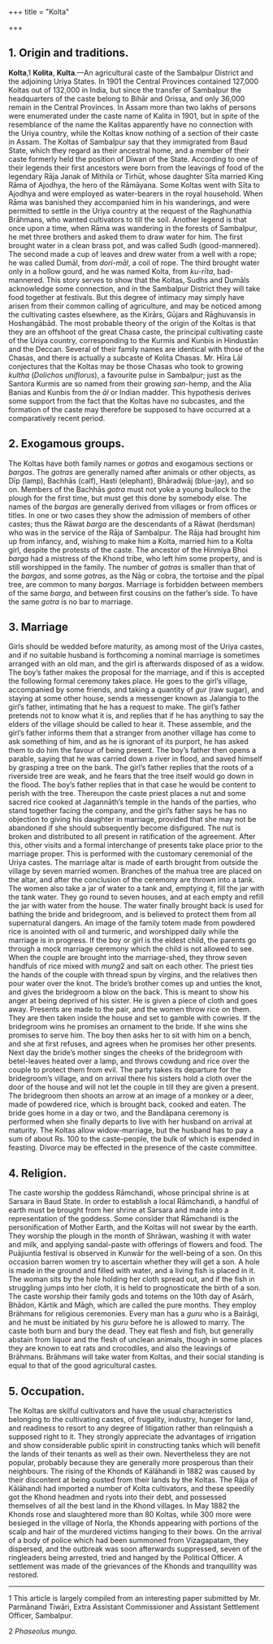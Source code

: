 +++
title = "Kolta"

+++



## 1. Origin and traditions.



**Kolta**,1 **Kolita**, **Kulta**.—An agricultural caste of the Sambalpur District and the adjoining Uriya States. In 1901 the Central Provinces contained 127,000 Koltas out of 132,000 in India, but since the transfer of Sambalpur the headquarters of the caste belong to Bihār and Orissa, and only 36,000 remain in the Central Provinces. In Assam more than two lakhs of persons were enumerated under the caste name of Kalita in 1901, but in spite of the resemblance of the name the Kalitas apparently have no connection with the Uriya country, while the Koltas know nothing of a section of their caste in Assam. The Koltas of Sambalpur say that they immigrated from Baud State, which they regard as their ancestral home, and a member of their caste formerly held the position of Dīwan of the State. According to one of their legends their first ancestors were born from the leavings of food of the legendary Rāja Janak of Mithila or Tirhūt, whose daughter Sīta married King Rāma of Ajodhya, the hero of the Rāmāyana. Some Koltas went with Sīta to Ajodhya and were employed as water-bearers in the royal household. When Rāma was banished they accompanied him in his wanderings, and were permitted to settle in the Uriya country at the request of the Raghunathia Brāhmans, who wanted cultivators to till the soil. Another legend is that once upon a time, when Rāma was wandering in the forests of Sambalpur, he met three brothers and asked them to draw water for him. The first brought water in a clean brass pot, and was called Sudh \(good-mannered\). The second made a cup of leaves and drew water from a well with a rope; he was called Dumāl, from *dori-māl*, a coil of rope. The third brought water only in a hollow gourd, and he was named Kolta, from *ku-rīta*, bad-mannered. This story serves to show that the Koltas, Sudhs and Dumāls acknowledge some connection, and in the Sambalpur District they will take food together at festivals. But this degree of intimacy may simply have arisen from their common calling of agriculture, and may be noticed among the cultivating castes elsewhere, as the Kirārs, Gūjars and Rāghuvansis in Hoshangābād. The most probable theory of the origin of the Koltas is that they are an offshoot of the great Chasa caste, the principal cultivating caste of the Uriya country, corresponding to the Kurmis and Kunbis in Hindustān and the Deccan. Several of their family names are identical with those of the Chasas, and there is actually a subcaste of Kolita Chasas. Mr. Hīra Lāl conjectures that the Koltas may be those Chasas who took to growing *kultha* \(*Dolichos uniflorus*\), a favourite pulse in Sambalpur; just as the Santora Kurmis are so named from their growing *san*-hemp, and the Alia Banias and Kunbis from the *āl* or Indian madder. This hypothesis derives some support from the fact that the Koltas have no subcastes, and the formation of the caste may therefore be supposed to have occurred at a comparatively recent period.





## 2. Exogamous groups.



The Koltas have both family names or *gotras* and exogamous sections or *bargas*. The *gotras* are generally named after animals or other objects, as Dīp \(lamp\), Bachhās \(calf\), Hasti \(elephant\), Bhāradwāj \(blue-jay\), and so on. Members of the Bachhās *gotra* must not yoke a young bullock to the plough for the first time, but must get this done by somebody else. The names of the *bargas* are generally derived from villages or from offices or titles. In one or two cases they show the admission of members of other castes; thus the Rāwat *barga* are the descendants of a Rāwat \(herdsman\) who was in the service of the Rāja of Sambalpur. The Rāja had brought him up from infancy, and, wishing to make him a Kolta, married him to a Kolta girl, despite the protests of the caste. The ancestor of the Hinmiya Bhoi *barga* had a mistress of the Khond tribe, who left him some property, and is still worshipped in the family. The number of *gotras* is smaller than that of the *bargas*, and some *gotras*, as the Nāg or cobra, the tortoise and the pīpal tree, are common to many *bargas*. Marriage is forbidden between members of the same *barga*, and between first cousins on the father’s side. To have the same *gotra* is no bar to marriage.





## 3. Marriage



Girls should be wedded before maturity, as among most of the Uriya castes, and if no suitable husband is forthcoming a nominal marriage is sometimes arranged with an old man, and the girl is afterwards disposed of as a widow. The boy’s father makes the proposal for the marriage, and if this is accepted the following formal ceremony takes place. He goes to the girl’s village, accompanied by some friends, and taking a quantity of *gur* \(raw sugar\), and staying at some other house, sends a messenger known as Jalangia to the girl’s father, intimating that he has a request to make. The girl’s father pretends not to know what it is, and replies that if he has anything to say the elders of the village should be called to hear it. These assemble, and the girl’s father informs them that a stranger from another village has come to ask something of him, and as he is ignorant of its purport, he has asked them to do him the favour of being present. The boy’s father then opens a parable, saying that he was carried down a river in flood, and saved himself by grasping a tree on the bank. The girl’s father replies that the roots of a riverside tree are weak, and he fears that the tree itself would go down in the flood. The boy’s father replies that in that case he would be content to perish with the tree. Thereupon the caste priest places a nut and some sacred rice cooked at Jagannāth’s temple in the hands of the parties, who stand together facing the company, and the girl’s father says he has no objection to giving his daughter in marriage, provided that she may not be abandoned if she should subsequently become disfigured. The nut is broken and distributed to all present in ratification of the agreement. After this, other visits and a formal interchange of presents take place prior to the marriage proper. This is performed with the customary ceremonial of the Uriya castes. The marriage altar is made of earth brought from outside the village by seven married women. Branches of the mahua tree are placed on the altar, and after the conclusion of the ceremony are thrown into a tank. The women also take a jar of water to a tank and, emptying it, fill the jar with the tank water. They go round to seven houses, and at each empty and refill the jar with water from the house. The water finally brought back is used for bathing the bride and bridegroom, and is believed to protect them from all supernatural dangers. An image of the family totem made from powdered rice is anointed with oil and turmeric, and worshipped daily while the marriage is in progress. If the boy or girl is the eldest child, the parents go through a mock marriage ceremony which the child is not allowed to see. When the couple are brought into the marriage-shed, they throw seven handfuls of rice mixed with *mung*2 and salt on each other. The priest ties the hands of the couple with thread spun by virgins, and the relatives then pour water over the knot. The bride’s brother comes up and unties the knot, and gives the bridegroom a blow on the back. This is meant to show his anger at being deprived of his sister. He is given a piece of cloth and goes away. Presents are made to the pair, and the women throw rice on them. They are then taken inside the house and set to gamble with cowries. If the bridegroom wins he promises an ornament to the bride. If she wins she promises to serve him. The boy then asks her to sit with him on a bench, and she at first refuses, and agrees when he promises her other presents. Next day the bride’s mother singes the cheeks of the bridegroom with betel-leaves heated over a lamp, and throws cowdung and rice over the couple to protect them from evil. The party takes its departure for the bridegroom’s village, and on arrival there his sisters hold a cloth over the door of the house and will not let the couple in till they are given a present. The bridegroom then shoots an arrow at an image of a monkey or a deer, made of powdered rice, which is brought back, cooked and eaten. The bride goes home in a day or two, and the Bandāpana ceremony is performed when she finally departs to live with her husband on arrival at maturity. The Koltas allow widow-marriage, but the husband has to pay a sum of about Rs. 100 to the caste-people, the bulk of which is expended in feasting. Divorce may be effected in the presence of the caste committee.





## 4. Religion.



The caste worship the goddess Rāmchandi, whose principal shrine is at Sarsara in Baud State. In order to establish a local Rāmchandi, a handful of earth must be brought from her shrine at Sarsara and made into a representation of the goddess. Some consider that Rāmchandi is the personification of Mother Earth, and the Koltas will not swear by the earth. They worship the plough in the month of Shrāwan, washing it with water and milk, and applying sandal-paste with offerings of flowers and food. The Puājiuntia festival is observed in Kunwār for the well-being of a son. On this occasion barren women try to ascertain whether they will get a son. A hole is made in the ground and filled with water, and a living fish is placed in it. The woman sits by the hole holding her cloth spread out, and if the fish in struggling jumps into her cloth, it is held to prognosticate the birth of a son. The caste worship their family gods and totems on the 10th day of Asārh, Bhādon, Kārtik and Māgh, which are called the pure months. They employ Brāhmans for religious ceremonies. Every man has a *guru* who is a Bairāgi, and he must be initiated by his *guru* before he is allowed to marry. The caste both burn and bury the dead. They eat flesh and fish, but generally abstain from liquor and the flesh of unclean animals, though in some places they are known to eat rats and crocodiles, and also the leavings of Brāhmans. Brāhmans will take water from Koltas, and their social standing is equal to that of the good agricultural castes.





## 5. Occupation.



The Koltas are skilful cultivators and have the usual characteristics belonging to the cultivating castes, of frugality, industry, hunger for land, and readiness to resort to any degree of litigation rather than relinquish a supposed right to it. They strongly appreciate the advantages of irrigation and show considerable public spirit in constructing tanks which will benefit the lands of their tenants as well as their own. Nevertheless they are not popular, probably because they are generally more prosperous than their neighbours. The rising of the Khonds of Kālāhandi in 1882 was caused by their discontent at being ousted from their lands by the Koltas. The Rāja of Kālāhandi had imported a number of Kolta cultivators, and these speedily got the Khond headmen and ryots into their debt, and possessed themselves of all the best land in the Khond villages. In May 1882 the Khonds rose and slaughtered more than 80 Koltas, while 300 more were besieged in the village of Norla, the Khonds appearing with portions of the scalp and hair of the murdered victims hanging to their bows. On the arrival of a body of police which had been summoned from Vizagapatam, they dispersed, and the outbreak was soon afterwards suppressed, seven of the ringleaders being arrested, tried and hanged by the Political Officer. A settlement was made of the grievances of the Khonds and tranquillity was restored.





* * *

1 This article is largely compiled from an interesting paper submitted by Mr. Parmānand Tiwāri, Extra Assistant Commissioner and Assistant Settlement Officer, Sambalpur.

2 *Phaseolus mungo.*




